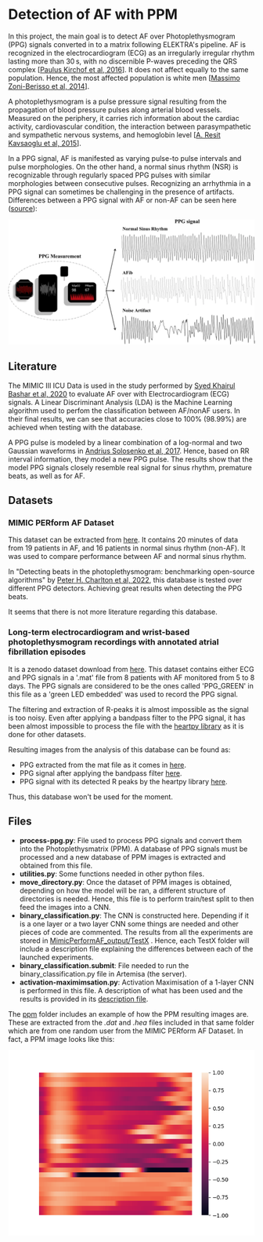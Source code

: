 # Detection of AF with PPM
In this project, the main goal is to detect AF over Photoplethysmogram (PPG) signals converted in to a matrix following ELEKTRA's pipeline. 
AF is recognized in the electrocardiogram (ECG) as an irregularly irregular rhythm lasting more than 30 s, with no discernible P-waves preceding the QRS complex [[Paulus Kirchof et al, 2016](https://academic.oup.com/eurheartj/article/37/38/2893/2334964?login=true)]. It does not affect equally to the same population. Hence, the most affected population is white men [[Massimo Zoni-Berisso et al, 2014](https://www.dovepress.com/epidemiology-of-atrial-fibrillation-european-perspective-peer-reviewed-fulltext-article-CLEP)].

A photoplethysmogram is a pulse pressure signal resulting from the propagation of blood pressure pulses along arterial blood vessels. Measured on the periphery, it carries rich information about the cardiac activity, cardiovascular condition, the interaction between parasympathetic and sympathetic nervous systems, and hemoglobin level [[A. Resit Kavsaoglu et al, 2015](https://www.sciencedirect.com/science/article/pii/S1568494615002227?via%3Dihub)].

In a PPG signal, AF is manifested as varying pulse-to pulse intervals and pulse morphologies. On the other hand, a normal sinus rhythm (NSR) is recognizable through regularly spaced PPG pulses with similar morphologies between consecutive pulses. Recognizing an arrhythmia in a PPG signal can sometimes be challenging in the presence of artifacts. Differences between a PPG signal with AF or non-AF can be seen here ([source](https://www.nature.com/articles/s41746-019-0207-9)):

![alt text](https://github.com/cfusterbarcelo/PPM/blob/main/ppms/ppg_af_nonaf_dif.png)

## Literature
The MIMIC III ICU Data is used in the study performed by [Syed Khairul Bashar et al, 2020](https://ieeexplore.ieee.org/abstract/document/9094371) to evaluate AF over with Electrocardiogram (ECG) signals. A Linear Discriminant Analysis (LDA) is the Machine Learning algorithm used to perfom the classification between AF/nonAF users. In their final results, we can see that accuracies close to 100% (98.99%) are achieved when testing with the database. 

A PPG pulse is modeled by a linear combination of a log-normal and two Gaussian waveforms in [Andrius Solosenko et al, 2017](https://www.sciencedirect.com/science/article/pii/S0010482516303365). Hence, based on RR interval information, they model a new PPG pulse. The results show that the model PPG signals closely resemble real signal for sinus rhythm, premature beats, as well as for AF.

## Datasets
### MIMIC PERform AF Dataset
This dataset can be extracted from [here](https://ppg-beats.readthedocs.io/en/latest/datasets/mimic_perform_af/). It contains 20 minutes of data from 19 patients in AF, and 16 patients in normal sinus rhythm (non-AF). It was used to compare performance between AF and normal sinus rhythm.

In "Detecting beats in the photoplethysmogram: benchmarking open-source algorithms" by [Peter H. Charlton et al, 2022](https://iopscience.iop.org/article/10.1088/1361-6579/ac826d/meta), this database is tested over different PPG detectors. Achieving great results when detecting the PPG beats. 

It seems that there is not more literature regarding this database. 

### Long-term electrocardiogram and wrist-based photoplethysmogram recordings with annotated atrial fibrillation episodes
It is a zenodo dataset download from [here](https://zenodo.org/record/5815074). This dataset contains either ECG and PPG signals in a '.mat' file from 8 patients with AF monitored from 5 to 8 days. The PPG signals are considered to be the ones called 'PPG_GREEN' in this file as a 'green LED embedded' was used to record the PPG signal.

The filtering and extraction of R-peaks it is almost impossible as the signal is too noisy. Even after applying a bandpass filter to the PPG signal, it has been almost impossible to process the file with the [heartpy library](https://python-heart-rate-analysis-toolkit.readthedocs.io/en/latest/heartpy.heartpy.html#heartpy-main) as it is done for other datasets. 

Resulting images from the analysis of this database can be found as:
* PPG extracted from the mat file as it comes in [here](https://github.com/cfusterbarcelo/PPM/blob/main/ppms/mat_ppg.png).
* PPG signal after applying the bandpass filter [here](https://github.com/cfusterbarcelo/PPM/blob/main/ppms/mat_ppg_bandpass_filter.png).
* PPG signal with its detected R peaks by the heartpy library [here](https://github.com/cfusterbarcelo/PPM/blob/main/ppms/mat_ppg_peaks_extracted.png).

Thus, this database won't be used for the moment.

## Files

* __process-ppg.py__: File used to process PPG signals and convert them into the Photoplethysmatrix (PPM). A database of PPG signals must be processed and a new database of PPM images is extracted and obtained from this file. 
* __utilities.py__: Some functions needed in other python files.
* __move_directory.py__: Once the dataset of PPM images is obtained, depending on how the model will be ran, a different structure of directories is needed. Hence, this file is to perform train/test split to then feed the images into a CNN. 
* __binary_classification.py__: The CNN is constructed here. Depending if it is a one layer or a two layer CNN some things are needed and other pieces of code are commented. The results from all the experiments are stored in [MimicPerformAF_output/TestX](https://github.com/cfusterbarcelo/PPM/tree/main/MimicPerformAF_output) . Hence, each TestX folder will include a description file explaining the differences between each of the launched experiments. 
* __binary_classification.submit__: File needed to run the binary_classification.py file in Artemisa (the server).
* __activation-maximimsation.py__: Activation Maximisation of a 1-layer CNN is performed in this file. A description of what has been used and the results is provided in its [description file](https://github.com/cfusterbarcelo/PPM/blob/main/MimicPerformAF_output/Test05/Test05-description.md).

The [ppm](https://github.com/cfusterbarcelo/PPM/tree/main/ppms) folder includes an example of how the PPM resulting images are. These are extracted from the _.dat_ and _.hea_ files included in that same folder which are from one random user from the MIMIC PERform AF Dataset. In fact, a PPM image looks like this:

![alt text](https://github.com/cfusterbarcelo/PPM/blob/main/ppms/ppm0.png)
